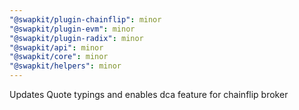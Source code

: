 ```yaml
---
"@swapkit/plugin-chainflip": minor
"@swapkit/plugin-evm": minor
"@swapkit/plugin-radix": minor
"@swapkit/api": minor
"@swapkit/core": minor
"@swapkit/helpers": minor
---
```


Updates Quote typings and enables dca feature for chainflip broker
